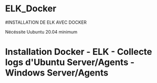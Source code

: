 # ELK_Docker

#INSTALLATION DE ELK AVEC DOCKER

Nécéssite Uubuntu 20.04 minimum

# Installation Docker - ELK - Collecte logs d'Ubuntu Server/Agents - Windows Server/Agents
